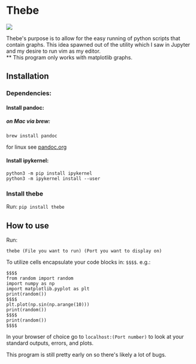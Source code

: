 # Thebe
![](https://thumbs.gfycat.com/GrossVerifiableAnemone-size_restricted.gif)  

Thebe's purpose is to allow for the easy running of python scripts that contain graphs. This idea spawned out of the utility which I saw in Jupyter and my desire to run vim as my editor.  
** This program only works with matplotlib graphs.

## Installation
### Dependencies:
#### Install pandoc:

##### on Mac via brew:
```
brew install pandoc
```

for linux see [pandoc.org](pandoc.org/installing.html)

#### Install ipykernel:

```
python3 -m pip install ipykernel
python3 -m ipykernel install --user
```
### Install thebe  

Run: 	```pip install thebe``` 

## How to use

Run: 
```
thebe (File you want to run) (Port you want to display on)
```

To utilize cells encapsulate your code blocks in: ```$$$$```.
e.g.:

```
$$$$
from random import random
import numpy as np
import matplotlib.pyplot as plt
print(random())
$$$$
plt.plot(np.sin(np.arange(10)))
print(random())
$$$$
print(random())
$$$$
```
  
In your browser of choice go to ``` localhost:(Port number) ``` to look at your standard outputs, errors, and plots.

This program is still pretty early on so there's likely a lot of bugs.


